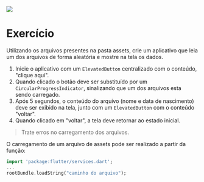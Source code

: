 ![](https://i.imgur.com/xG74tOh.png)

# Exercício

Utilizando os arquivos presentes na pasta assets, crie um aplicativo que leia um dos arquivos de forma aleatória e mostre na tela os dados.

1. Inicie o aplicativo com um `ElevatedButton` centralizado com o conteúdo, "clique aqui".
2. Quando clicado o botão deve ser substituído por um `CircularProgressIndicator`, sinalizando que um dos arquivos esta sendo carregado.
3. Após 5 segundos, o conteúdo do arquivo (nome e data de nascimento) deve ser exibido na tela, junto com um `ElevatedButton` com o conteúdo "voltar".
4. Quando clicado em "voltar", a tela deve retornar ao estado inicial.

> Trate erros no carregamento dos arquivos.

O carregamento de um arquivo de assets pode ser realizado a partir da função:
```dart
import 'package:flutter/services.dart';
...
rootBundle.loadString("caminho do arquivo");
```